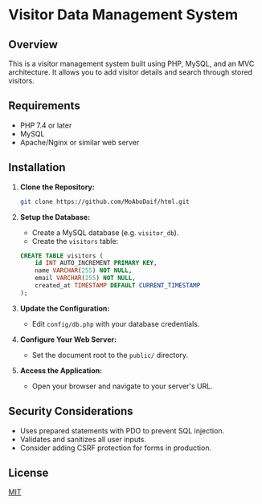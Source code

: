 # Visitor Data Management System

## Overview
This is a visitor management system built using PHP, MySQL, and an MVC architecture. It allows you to add visitor details and search through stored visitors.

## Requirements
- PHP 7.4 or later
- MySQL
- Apache/Nginx or similar web server

## Installation

1. **Clone the Repository:**
    ```bash
    git clone https://github.com/MoAboDaif/html.git
    ```

2. **Setup the Database:**
    - Create a MySQL database (e.g. `visitor_db`).
    - Create the `visitors` table:
    ```sql
    CREATE TABLE visitors (
        id INT AUTO_INCREMENT PRIMARY KEY,
        name VARCHAR(255) NOT NULL,
        email VARCHAR(255) NOT NULL,
        created_at TIMESTAMP DEFAULT CURRENT_TIMESTAMP
    );
    ```

3. **Update the Configuration:**
    - Edit `config/db.php` with your database credentials.

4. **Configure Your Web Server:**
    - Set the document root to the `public/` directory.

5. **Access the Application:**
    - Open your browser and navigate to your server's URL.

## Security Considerations
- Uses prepared statements with PDO to prevent SQL injection.
- Validates and sanitizes all user inputs.
- Consider adding CSRF protection for forms in production.

## License
[MIT](LICENSE)
